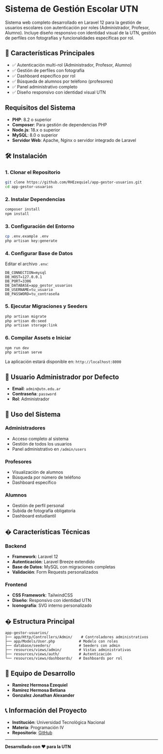 # Sistema de Gestión Escolar UTN

Sistema web completo desarrollado en Laravel 12 para la gestión de usuarios escolares con autenticación por roles (Administrador, Profesor, Alumno). Incluye diseño responsivo con identidad visual de la UTN, gestión de perfiles con fotografías y funcionalidades específicas por rol.

## 🚀 Características Principales

- ✅ Autenticación multi-rol (Administrador, Profesor, Alumno)
- ✅ Gestión de perfiles con fotografía
- ✅ Dashboard específico por rol
- ✅ Búsqueda de alumnos por teléfono (profesores)
- ✅ Panel administrativo completo
- ✅ Diseño responsivo con identidad visual UTN

##  Requisitos del Sistema

- **PHP**: 8.2 o superior
- **Composer**: Para gestión de dependencias PHP
- **Node.js**: 18.x o superior
- **MySQL**: 8.0 o superior
- **Servidor Web**: Apache, Nginx o servidor integrado de Laravel

## 🛠️ Instalación

### 1. Clonar el Repositorio
```bash
git clone https://github.com/RHEzequiel/app-gestor-usuarios.git
cd app-gestor-usuarios
```

### 2. Instalar Dependencias
```bash
composer install
npm install
```

### 3. Configuración del Entorno
```bash
cp .env.example .env
php artisan key:generate
```

### 4. Configurar Base de Datos
Editar el archivo `.env`:
```env
DB_CONNECTION=mysql
DB_HOST=127.0.0.1
DB_PORT=3306
DB_DATABASE=app_gestor_usuarios
DB_USERNAME=tu_usuario
DB_PASSWORD=tu_contraseña
```

### 5. Ejecutar Migraciones y Seeders
```bash
php artisan migrate
php artisan db:seed
php artisan storage:link
```

### 6. Compilar Assets e Iniciar
```bash
npm run dev
php artisan serve
```

La aplicación estará disponible en: `http://localhost:8000`

## 👤 Usuario Administrador por Defecto

- **Email**: `admin@utn.edu.ar`
- **Contraseña**: `password`
- **Rol**: Administrador

## 🎯 Uso del Sistema

### Administradores
- Acceso completo al sistema
- Gestión de todos los usuarios
- Panel administrativo en `/admin/users`

### Profesores
- Visualización de alumnos
- Búsqueda por número de teléfono
- Dashboard específico

### Alumnos
- Gestión de perfil personal
- Subida de fotografía obligatoria
- Dashboard estudiantil

## � Características Técnicas

### Backend
- **Framework**: Laravel 12
- **Autenticación**: Laravel Breeze extendido
- **Base de Datos**: MySQL con migraciones completas
- **Validación**: Form Requests personalizados

### Frontend
- **CSS Framework**: TailwindCSS
- **Diseño**: Responsivo con identidad UTN
- **Iconografía**: SVG interno personalizado

## � Estructura Principal

```
app-gestor-usuarios/
├── app/Http/Controllers/Admin/    # Controladores administrativos
├── app/Models/User.php           # Modelo con roles
├── database/seeders/             # Seeders con admin
├── resources/views/admin/        # Vistas administrativas
├── resources/views/auth/         # Autenticación
└── resources/views/dashboards/   # Dashboards por rol
```

## 🤝 Equipo de Desarrollo

- **Ramirez Hermosa Ezequiel** 
- **Ramirez Hermosa Betiana**   
- **Gonzalez Jonathan Alexander** 

## 📞 Información del Proyecto

- **Institución**: Universidad Tecnológica Nacional
- **Materia**: Programación IV
- **Repositorio**: [GitHub](https://github.com/RHEzequiel/app-gestor-usuarios)

---

**Desarrollado con ❤️ para la UTN**
